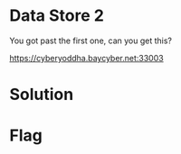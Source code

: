 # Data Store 2

You got past the first one, can you get this?

https://cyberyoddha.baycyber.net:33003

# Solution

# Flag
